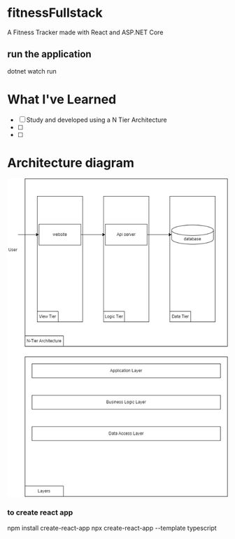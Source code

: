 # fitnessFullstack

A Fitness Tracker made with React and ASP.NET Core

## run the application

dotnet watch run

# What I've Learned

- [ ] Study and developed using a N Tier Architecture
- [ ] 
- [ ]

# Architecture diagram
![alt text](arch.drawio.png)

### to create react app

npm install create-react-app
npx create-react-app --template typescript
